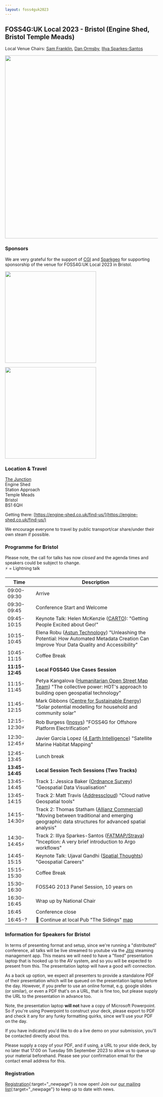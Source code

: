 ```yaml
---
layout: foss4guk2023
---
```


## FOSS4G:UK Local 2023 - Bristol (Engine Shed, Bristol Temple Meads)

Local Venue Chairs: [Sam Franklin](https://mapstodon.space/@samfranklin), [Dan Ormsby](https://linkedin.com/in/danielormsby/), [Illya Sparkes-Santos](https://www.linkedin.com/in/illyasantos/)

<img src="images/engineshed.jpeg" width="600" align="middle">


### Sponsors

We are very grateful for the support of [CGI](https://www.cgi.com/en) and [Sparkgeo](https://www.sparkgeo.com) for supporting sponsorship of the venue for FOSS4G:UK Local 2023 in Bristol. <br>

[<img src="images/logo_cgi_color.png" width="300" align="middle">](https://www.cgi.com/uk/en-gb)

[<img src="images/sparkgeo-logo-black.png" width="300" align="middle">](https://sparkgeo.com/)


### Location & Travel

[The Junction](https://www.openstreetmap.org/#map=19/51.44889/-2.58330)<br>
Engine Shed<br>
Station Approach<br>
Temple Meads<br>
Bristol<br>
BS1 6QH<br>

Getting there: [https://engine-shed.co.uk/find-us/](https://engine-shed.co.uk/find-us/)

We encourage everyone to travel by public transport/car share/under their own steam if possible.

### Programme for Bristol

Please note, the call for talks has now *closed* and the agenda times and speakers could be subject to change.  
⚡ = Lightning talk

| Time         | Description                 | 
|--------------|-----------------------------|
| 09:00-09:30  | Arrive                      |
| 09:30-09:45  | Conference Start and Welcome|
| 09:45-10:15  | Keynote Talk: Helen McKenzie ([CARTO](https://carto.com/)): "Getting People Excited about Geo!"|
| 10:15-10:45  | Elena Robu ([Astun Technology](https://www.astuntechnology.com/)) "Unleashing the Potential: How Automated Metadata Creation Can Improve Your Data Quality and Accessibility"
| 10:45-11:15  | Coffee Break
| **11:15-12:45**  | **Local FOSS4G Use Cases Session**
| 11:15-11:45  | Petya Kangalova ([Humanitarian Open Street Map Team](https://www.hotosm.org/)) "The collective power: HOT's approach to building open geospatial technology"|
| 11:45-12:15  | Mark Gibbons ([Centre for Sustainable Energy](https://www.cse.org.uk/)) "Solar potential modelling for household and community solar"|
| 12:15-12:30⚡  | Rob Burgess ([Inosys](https://www.inosys.co.uk/)) "FOSS4G for Offshore Platform Electrification"|
| 12:30-12:45⚡  | Javier Garcia Lopez ([4 Earth Intelligence](https://www.4earthintelligence.com/)) "Satellite Marine Habitat Mapping"
| 12:45-13:45  | Lunch break
| **13:45-14:45**  | **Local Session Tech Sessions (Two Tracks)** |
| 13:45-14:45  | Track 1: Jessica Baker ([Ordnance Survey](https://www.ordnancesurvey.co.uk/)) "Geospatial Data Visualisation"
| 13:45-14:15  | Track 2: Matt Travis ([Addresscloud](https://www.addresscloud.com/)) "Cloud native Geospatial tools"
| 14:15-14:30⚡ | Track 2: Thomas Statham ([Allianz Commercial](https://commercial.allianz.com/)) "Moving between traditional and emerging geographic data structures for advanced spatial analysis"
| 14:30-14:45⚡  | Track 2: Illya Sparkes-Santos ([FATMAP/Strava](https://fatmap.com/)) "Inception: A very brief introduction to Argo workflows"
| 14:45-15:15  | Keynote Talk: Ujaval Gandhi ([Spatial Thoughts](https://spatialthoughts.com/)) "Geospatial Careers"
| 15:15-15:30 | Coffee Break
| 15:30-16:30 | FOSS4G 2013 Panel Session, 10 years on
| 16:30-16:45 | Wrap up by National Chair
| 16:45 | Conference close
| 16:45-? | 🍻 Continue at local Pub "The Sidings" [map](https://goo.gl/maps/h4PXdSu3c9TJkqJN6)

### Information for Speakers for Bristol

In terms of presenting format and setup, since we're running a "distributed" conference, all talks will be live streamed to youtube via the [Jitsi](https://jitsi.org/) steaming management app. This means we will need to have a "fixed" presentation laptop that is hooked up to the AV system, and so you will be expected to present from this. The presentation laptop will have a good wifi connection.

As a back up option, we expect all presenters to provide a standalone PDF of their presentation which will be queued on the presentation laptop before the day. However, if you prefer to use an online format, e.g. google slides (or similar), or even a PDF that's on a URL, that is fine too, but please supply the URL to the presentation in advance too.

Note, the presentation laptop **will not** have a copy of Microsoft Powerpoint. So if you're using Powerpoint to construct your deck, please export to PDF and check it any for any funky formatting quirks, since we'll use your PDF on the day.

If you have indicated you'd like to do a live demo on your submission, you'll be contacted directly about this.

Please supply a copy of your PDF, and if using, a URL to your slide deck, by no later that 17:00 on Tuesday 5th September 2023 to allow us to queue up your material beforehand. Please see your confirmation email for the contact email address for this.

### Registration

[Registration](https://www.eventbrite.co.uk/e/foss4g-uk-local-2023-tickets-663598610307){:target="_newpage"} is now open! Join our [our mailing list](https://lists.osgeo.org/mailman/listinfo/uk){:target="_newpage"} to keep up to date with news. 
